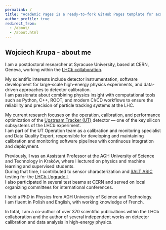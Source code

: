 ```yaml
---
permalink: /
title: "Academic Pages is a ready-to-fork GitHub Pages template for academic personal websites"
author_profile: true
redirect_from: 
  - /about/
  - /about.html
---
```


## Wojciech Krupa - about me


I am a postdoctoral researcher at Syracuse University, based at CERN, Geneva, working within the [LHCb collaboration](https://arxiv.org/abs/2305.10515).

My scientific interests include detector instrumentation, software development for large-scale high-energy physics experiments, and data-driven approaches to detector calibration.  
I am passionate about combining physics insight with computational tools such as Python, C++, ROOT, and modern CI/CD workflows to ensure the reliability and precision of particle tracking systems at the LHC.

My current research focuses on the operation, calibration, and performance optimization of the [Upstream Tracker (UT)](https://www.researchgate.net/publication/344795457_The_LHCb_Upstream_Tracker_Upgrade) detector — one of the key silicon subsystems of the LHCb experiment.  
I am part of the UT Operation team as a calibration and monitoring specialist and Data Quality Expert, responsible for developing and maintaining calibration and monitoring software pipelines with continuous integration and deployment.

Previously, I was an Assistant Professor at the AGH University of Science and Technology in Kraków, where I lectured on physics and machine learning and supervised students.  
During that time, I contributed to sensor characterization and [SALT ASIC](https://www.mdpi.com/1424-8220/22/1/107) testing for the [LHCb Upgrade I](https://arxiv.org/abs/2305.10515).  
I also participated in several test beams at CERN and served on local organizing committees for international conferences.

I hold a PhD in Physics from AGH University of Science and Technology.  
I am fluent in Polish and English, with working knowledge of French.

In total, I am a co-author of over 370 scientific publications within the LHCb collaboration and the author of several independent works on detector calibration and data analysis in high-energy physics.
